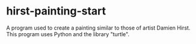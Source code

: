 # hirst-painting-start
A program used to create a painting similar to those of artist Damien Hirst. This program uses Python and the library "turtle".
